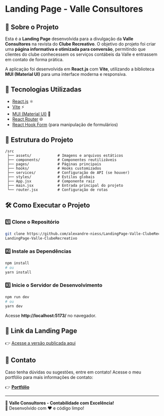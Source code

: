 # Landing Page - Valle Consultores

## 📌 Sobre o Projeto

Esta é a **Landing Page** desenvolvida para a divulgação da **Valle Consultores** na revista do **Clube Recreativo**. O objetivo do projeto foi criar uma **página informativa e otimizada para conversão**, permitindo que clientes do clube conhecessem os serviços contábeis da Valle e entrassem em contato de forma prática.

A aplicação foi desenvolvida em **React.js** com **Vite**, utilizando a biblioteca **MUI (Material UI)** para uma interface moderna e responsiva.

## 🚀 Tecnologias Utilizadas

- [React.js](https://react.dev/) ⚛️
- [Vite](https://vitejs.dev/) ⚡
- [MUI (Material UI)](https://mui.com/) 🎨
- [React Router](https://reactrouter.com/) 🌐
- [React Hook Form](https://react-hook-form.com/) (para manipulação de formulários)

## 📂 Estrutura do Projeto

```
/src
 ├── assets/            # Imagens e arquivos estáticos
 ├── components/        # Componentes reutilizáveis
 ├── pages/             # Páginas principais
 ├── hooks/             # Hooks customizados
 ├── services/          # Configuração de API (se houver)
 ├── styles/            # Estilos globais
 ├── App.jsx            # Componente raiz
 ├── main.jsx           # Entrada principal do projeto
 └── router.jsx         # Configuração de rotas
```

## 🛠️ Como Executar o Projeto

### 1️⃣ Clone o Repositório

```sh
git clone https://github.com/alexandre-niess/LandingPage-Valle-ClubeRecreativo.git
LandingPage-Valle-ClubeRecreativo
```

### 2️⃣ Instale as Dependências

```sh
npm install
# ou
yarn install
```

### 3️⃣ Inicie o Servidor de Desenvolvimento

```sh
npm run dev
# ou
yarn dev
```

Acesse **http://localhost:5173/** no navegador.


## 🔗 Link da Landing Page

👉 [Acesse a versão publicada aqui](https://app.valleconsultores.com.br/cluberecreativo)

## 📩 Contato

Caso tenha dúvidas ou sugestões, entre em contato! Acesse o meu portfólio para mais informações de contato:

👉 [**Portfólio**](https://portfolio-alexandre-niess.web.app/)

---

📌 **Valle Consultores - Contabilidade com Excelência!**  
🚀 Desenvolvido com ❤️ e código limpo!
